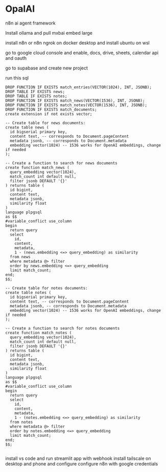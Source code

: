# OpalAI
n8n ai agent framework

Install ollama and pull mxbai embed large

install n8n or n8n ngrok on docker desktop and install ubuntu on wsl

go to google cloud console and enable, docs, drive, sheets, calendar api and oauth

go to supabase and create new project

run this sql
```
DROP FUNCTION IF EXISTS match_entries(VECTOR(1024), INT, JSONB);
DROP TABLE IF EXISTS news;
DROP TABLE IF EXISTS notes;
DROP FUNCTION IF EXISTS match_news(VECTOR(1536), INT, JSONB);
DROP FUNCTION IF EXISTS match_notes(VECTOR(1536), INT, JSONB);
DROP FUNCTION IF EXISTS match_documents;
create extension if not exists vector;

-- Create table for news documents:
create table news (
  id bigserial primary key,
  content text, -- corresponds to Document.pageContent
  metadata jsonb, -- corresponds to Document.metadata
  embedding vector(1024) -- 1536 works for OpenAI embeddings, change if needed
);

-- Create a function to search for news documents
create function match_news (
  query_embedding vector(1024),
  match_count int default null,
  filter jsonb DEFAULT '{}'
) returns table (
  id bigint,
  content text,
  metadata jsonb,
  similarity float
)
language plpgsql
as $$
#variable_conflict use_column
begin
  return query
  select
    id,
    content,
    metadata,
    1 - (news.embedding <=> query_embedding) as similarity
  from news
  where metadata @> filter
  order by news.embedding <=> query_embedding
  limit match_count;
end;
$$;

-- Create table for notes documents:
create table notes (
  id bigserial primary key,
  content text, -- corresponds to Document.pageContent
  metadata jsonb, -- corresponds to Document.metadata
  embedding vector(1024) -- 1536 works for OpenAI embeddings, change if needed
);

-- Create a function to search for notes documents
create function match_notes (
  query_embedding vector(1024),
  match_count int default null,
  filter jsonb DEFAULT '{}'
) returns table (
  id bigint,
  content text,
  metadata jsonb,
  similarity float
)
language plpgsql
as $$
#variable_conflict use_column
begin
  return query
  select
    id,
    content,
    metadata,
    1 - (notes.embedding <=> query_embedding) as similarity
  from notes
  where metadata @> filter
  order by notes.embedding <=> query_embedding
  limit match_count;
end;
$$;


```
install vs code and run streamlit app with webhook
install tailscale on desktop and phone and configure
configure n8n with google credentials
